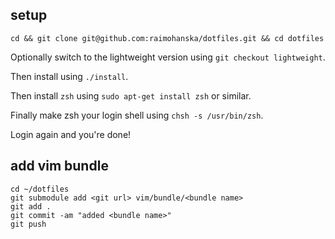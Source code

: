 ## setup

```
cd && git clone git@github.com:raimohanska/dotfiles.git && cd dotfiles
```

Optionally switch to the lightweight version using `git checkout lightweight`.

Then install using `./install`.

Then install `zsh` using `sudo apt-get install zsh` or similar.

Finally make zsh your login shell using `chsh -s /usr/bin/zsh`.

Login again and you're done!

## add vim bundle

```
cd ~/dotfiles
git submodule add <git url> vim/bundle/<bundle name>
git add .
git commit -am "added <bundle name>"
git push
```
